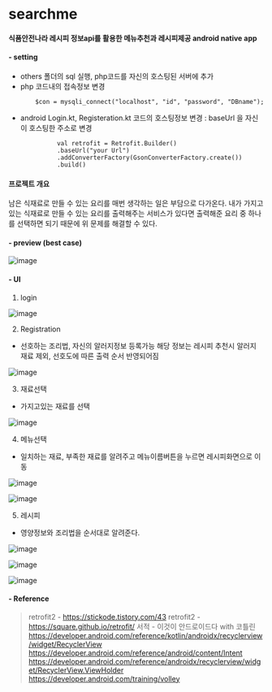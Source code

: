 # searchme
#### 식품안전나라 레시피 정보api를 활용한 메뉴추천과 레시피제공 android native app
#### - setting
- others 폴더의 sql 실행, php코드를 자신의 호스팅된 서버에 추가
- php 코드내의 접속정보 변경
  ```
      $con = mysqli_connect("localhost", "id", "password", "DBname");
  ```
- android Login.kt, Registeration.kt 코드의 호스팅정보 변경 : baseUrl 을 자신이 호스팅한 주소로 변경
  ```
            val retrofit = Retrofit.Builder()
            .baseUrl("your Url") 
            .addConverterFactory(GsonConverterFactory.create())
            .build()
  ```          
  
#### 프로젝트 개요

남은 식재료로 만들 수 있는 요리를 매번 생각하는 일은 부담으로 다가온다. 내가 가지고 있는 식재료로 
만들 수 있는 요리를 출력해주는 서비스가 있다면 출력해준 요리 중 하나를 선택하면 되기 때문에 위 문제를 해결할 수 있다.
#### - preview (best case)
![image](https://user-images.githubusercontent.com/81247213/148017281-86f56640-cb28-4055-8a70-4af89139cf07.png)

#### - UI
1. login 

![image](https://user-images.githubusercontent.com/81247213/148018721-9b7eaba9-427d-4216-9cba-543d91bbd329.png)

2. Registration
- 선호하는 조리법, 자신의 알러지정보 등록가능 해당 정보는 레시피 추천시 알러지 재료 제외, 선호도에 따른 출력 순서 반영되어짐 

![image](https://user-images.githubusercontent.com/81247213/148018865-3a5e8db9-1917-41a8-ba68-d4fa51b1bbe8.png)

3. 재료선택
- 가지고있는 재료를 선택

![image](https://user-images.githubusercontent.com/81247213/148019301-69addf58-7989-4d43-80c3-e7abf6ef18ea.png)

4. 메뉴선택
- 일치하는 재료, 부족한 재료를 알려주고 메뉴이름버튼을 누르면 레시피화면으로 이동

![image](https://user-images.githubusercontent.com/81247213/148019345-3660aac2-ce50-41e3-bd0e-f6cdd1bddc5b.png)

![image](https://user-images.githubusercontent.com/81247213/148019411-beff3058-0dc7-49af-ba70-5fe22c21fc89.png)


5. 레시피
- 영양정보와 조리법을 순서대로 알려준다.

![image](https://user-images.githubusercontent.com/81247213/148019447-64bbe624-90f3-43a9-9b15-b9382c5a6b96.png)

![image](https://user-images.githubusercontent.com/81247213/148019503-6f483c1e-0906-42cc-b415-dfbcfd873f4b.png)

![image](https://user-images.githubusercontent.com/81247213/148019481-642aabe7-c5b1-43b5-9fdc-56f2c5aaefa1.png)

#### - Reference
> retrofit2 - https://stickode.tistory.com/43
> retrofit2 - https://square.github.io/retrofit/
> 서적 - 이것이 안드로이드다 with 코틀린 
> https://developer.android.com/reference/kotlin/androidx/recyclerview/widget/RecyclerView
> https://developer.android.com/reference/android/content/Intent
> https://developer.android.com/reference/androidx/recyclerview/widget/RecyclerView.ViewHolder
> https://developer.android.com/training/volley


